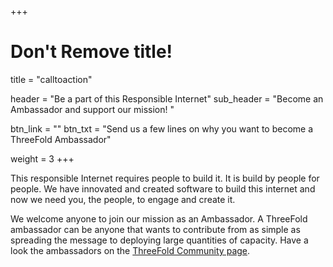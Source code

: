 +++
# Don't Remove title!
title = "calltoaction"

header = "Be a part of this Responsible Internet"
sub_header = "Become an Ambassador and support our mission! "

btn_link = ""
btn_txt = "Send us a few lines on why you want to become a ThreeFold Ambassador"

weight = 3
+++

This responsible Internet requires people to build it.  It is build by people for people.  We have innovated and created software to build this internet and now we need you, the people, to engage and create it.

We welcome anyone to join our mission as an Ambassador.  A ThreeFold ambassador can be anyone that wants to contribute from as simple as spreading the message to deploying large quantities of capacity.  Have a look the ambassadors on the [ThreeFold Community page](https://www2.threefold.io/team/).
